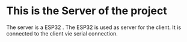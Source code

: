 # This is the Server of the project

The server is a ESP32 .
The ESP32 is used as server for the client.
It is connected to the client vie serial connection.
